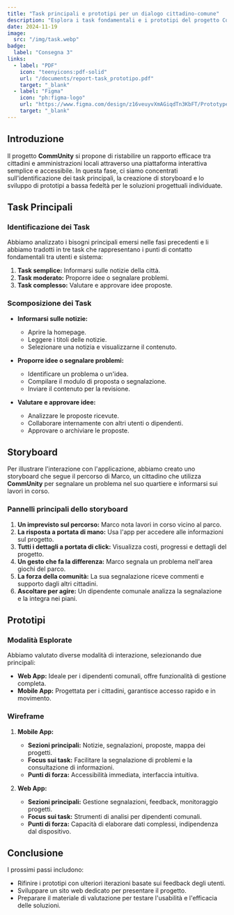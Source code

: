 ```yaml
---
title: "Task principali e prototipi per un dialogo cittadino-comune"
description: "Esplora i task fondamentali e i prototipi del progetto CommUnity per migliorare comunicazione, trasparenza e partecipazione tra cittadini e amministrazioni locali."
date: 2024-11-19
image:
  src: "/img/task.webp"
badge:
  label: "Consegna 3"
links:
  - label: "PDF"
    icon: "teenyicons:pdf-solid"
    url: "/documents/report-task_prototipo.pdf"
    target: "_blank"
  - label: "Figma"
    icon: "ph:figma-logo"
    url: "https://www.figma.com/design/z16veuyvXmAGiqdTn3KbFT/Prototype?node-id=0-1&t=9DYcd0FgkwNx9kLV-1"
    target: "_blank"
---
```


## Introduzione

Il progetto **CommUnity** si propone di ristabilire un rapporto efficace tra cittadini e amministrazioni locali attraverso una piattaforma interattiva semplice e accessibile. In questa fase, ci siamo concentrati sull'identificazione dei task principali, la creazione di storyboard e lo sviluppo di prototipi a bassa fedeltà per le soluzioni progettuali individuate.

## Task Principali

### Identificazione dei Task

Abbiamo analizzato i bisogni principali emersi nelle fasi precedenti e li abbiamo tradotti in tre task che rappresentano i punti di contatto fondamentali tra utenti e sistema:

1. **Task semplice:** Informarsi sulle notizie della città.
2. **Task moderato:** Proporre idee o segnalare problemi.
3. **Task complesso:** Valutare e approvare idee proposte.

### Scomposizione dei Task

- **Informarsi sulle notizie:**
  - Aprire la homepage.
  - Leggere i titoli delle notizie.
  - Selezionare una notizia e visualizzarne il contenuto.

- **Proporre idee o segnalare problemi:**
  - Identificare un problema o un'idea.
  - Compilare il modulo di proposta o segnalazione.
  - Inviare il contenuto per la revisione.

- **Valutare e approvare idee:**
  - Analizzare le proposte ricevute.
  - Collaborare internamente con altri utenti o dipendenti.
  - Approvare o archiviare le proposte.

## Storyboard

Per illustrare l'interazione con l'applicazione, abbiamo creato uno storyboard che segue il percorso di Marco, un cittadino che utilizza **CommUnity** per segnalare un problema nel suo quartiere e informarsi sui lavori in corso.

### Pannelli principali dello storyboard

1. **Un imprevisto sul percorso:** Marco nota lavori in corso vicino al parco.
2. **La risposta a portata di mano:** Usa l'app per accedere alle informazioni sul progetto.
3. **Tutti i dettagli a portata di click:** Visualizza costi, progressi e dettagli del progetto.
4. **Un gesto che fa la differenza:** Marco segnala un problema nell'area giochi del parco.
5. **La forza della comunità:** La sua segnalazione riceve commenti e supporto dagli altri cittadini.
6. **Ascoltare per agire:** Un dipendente comunale analizza la segnalazione e la integra nei piani.

## Prototipi

### Modalità Esplorate

Abbiamo valutato diverse modalità di interazione, selezionando due principali:

- **Web App:** Ideale per i dipendenti comunali, offre funzionalità di gestione completa.
- **Mobile App:** Progettata per i cittadini, garantisce accesso rapido e in movimento.

### Wireframe

1. **Mobile App:**
   - **Sezioni principali:** Notizie, segnalazioni, proposte, mappa dei progetti.
   - **Focus sui task:** Facilitare la segnalazione di problemi e la consultazione di informazioni.
   - **Punti di forza:** Accessibilità immediata, interfaccia intuitiva.

2. **Web App:**
   - **Sezioni principali:** Gestione segnalazioni, feedback, monitoraggio progetti.
   - **Focus sui task:** Strumenti di analisi per dipendenti comunali.
   - **Punti di forza:** Capacità di elaborare dati complessi, indipendenza dal dispositivo.

## Conclusione

I prossimi passi includono:

- Rifinire i prototipi con ulteriori iterazioni basate sui feedback degli utenti.
- Sviluppare un sito web dedicato per presentare il progetto.
- Preparare il materiale di valutazione per testare l'usabilità e l'efficacia delle soluzioni.

